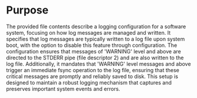 # Purpose
The provided file contents describe a logging configuration for a software system, focusing on how log messages are managed and written. It specifies that log messages are typically written to a log file upon system boot, with the option to disable this feature through configuration. The configuration ensures that messages of 'WARNING' level and above are directed to the STDERR pipe (file descriptor 2) and are also written to the log file. Additionally, it mandates that 'WARNING' level messages and above trigger an immediate fsync operation to the log file, ensuring that these critical messages are promptly and reliably saved to disk. This setup is designed to maintain a robust logging mechanism that captures and preserves important system events and errors.
